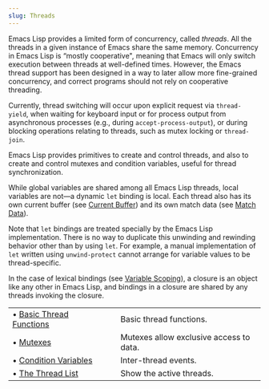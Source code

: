 ```yaml
---
slug: Threads
---
```


Emacs Lisp provides a limited form of concurrency, called *threads*. All the threads in a given instance of Emacs share the same memory. Concurrency in Emacs Lisp is “mostly cooperative", meaning that Emacs will only switch execution between threads at well-defined times. However, the Emacs thread support has been designed in a way to later allow more fine-grained concurrency, and correct programs should not rely on cooperative threading.

Currently, thread switching will occur upon explicit request via `thread-yield`, when waiting for keyboard input or for process output from asynchronous processes (e.g., during `accept-process-output`), or during blocking operations relating to threads, such as mutex locking or `thread-join`.

Emacs Lisp provides primitives to create and control threads, and also to create and control mutexes and condition variables, useful for thread synchronization.

While global variables are shared among all Emacs Lisp threads, local variables are not—a dynamic `let` binding is local. Each thread also has its own current buffer (see [Current Buffer](/docs/elisp/Current-Buffer)) and its own match data (see [Match Data](/docs/elisp/Match-Data)).

Note that `let` bindings are treated specially by the Emacs Lisp implementation. There is no way to duplicate this unwinding and rewinding behavior other than by using `let`. For example, a manual implementation of `let` written using `unwind-protect` cannot arrange for variable values to be thread-specific.

In the case of lexical bindings (see [Variable Scoping](/docs/elisp/Variable-Scoping)), a closure is an object like any other in Emacs Lisp, and bindings in a closure are shared by any threads invoking the closure.

|                                                                |    |                                         |
| :------------------------------------------------------------- | -- | :-------------------------------------- |
| • [Basic Thread Functions](/docs/elisp/Basic-Thread-Functions) |    | Basic thread functions.                 |
| • [Mutexes](/docs/elisp/Mutexes)                               |    | Mutexes allow exclusive access to data. |
| • [Condition Variables](/docs/elisp/Condition-Variables)       |    | Inter-thread events.                    |
| • [The Thread List](/docs/elisp/The-Thread-List)               |    | Show the active threads.                |
